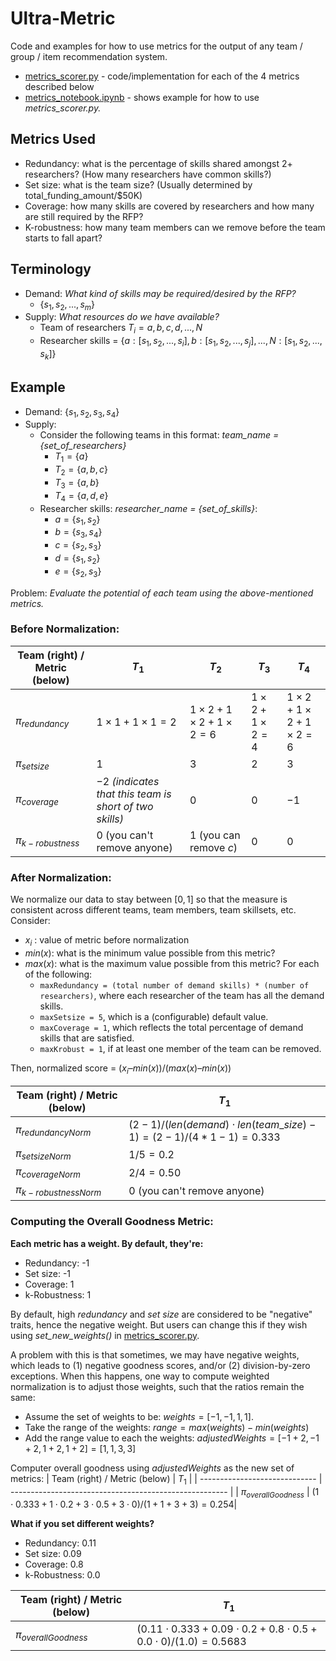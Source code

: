 # Ultra-Metric
Code and examples for how to use metrics for the output of any team / group / item recommendation system.
- [metrics_scorer.py](https://github.com/ai4society/Ultra-Metric/blob/main/metrics_scorer.py) - code/implementation for each of the 4 metrics described below
- [metrics_notebook.ipynb](https://github.com/ai4society/Ultra-Metric/blob/main/metrics_notebook.ipynb) - shows example for how to use *metrics_scorer.py.*

## Metrics Used
- Redundancy: what is the percentage of skills shared amongst 2+ researchers? (How many researchers have common skills?)
- Set size: what is the team size? (Usually determined by total_funding_amount/$50K)
- Coverage: how many skills are covered by researchers and how many are still required by the RFP?
- K-robustness: how many team members can we remove before the team starts to fall apart?

## Terminology

- Demand: *What kind of skills may be required/desired by the RFP?*
	- $\{ s_1, s_2, ..., s_m \}$
- Supply: *What resources do we have available?*
	- Team of researchers $T_i = {a, b, c, d, ..., N}$
	- Researcher skills = $\{a: [s_1, s_2, ..., s_i], b: [s_1, s_2, ..., s_j], ..., N: [s_1, s_2, ..., s_k]\}$

## Example

- Demand: $\{s_1, s_2, s_3, s_4\}$
- Supply:
	- Consider the following teams in this format: *team_name = {set_of_researchers}*
		- $T_1 = \{a\}$
		- $T_2 = \{a, b, c\}$
		- $T_3 = \{a, b\}$
		- $T_4 = \{a, d, e\}$
	- Researcher skills: *researcher_name = {set_of_skills}*:
		- $a = \{s_1, s_2\}$
		- $b = \{s_3, s_4\}$
		- $c = \{s_2, s_3\}$
		- $d = \{s_1, s_2\}$
		- $e = \{s_2, s_3\}$

Problem: *Evaluate the potential of each team using the above-mentioned metrics.*

### **Before Normalization:**
| Team (right) / Metric (below) | $T_1$                                                     | $T_2$                     | $T_3$          | $T_4$              |
| ----------------------------- | ------------------------------------------------------ | ---------------------- | ----------- | --------------- |
| $π_{redundancy}$              | $1\times1+1\times1=2$                                            | $1\times2+1\times2+1\times2=6$        | $1\times2+1\times2=4$ | $1\times2+1\times2+1\times2=6$ |
| $π_{setsize}$                 | $1$                                                      | $3$                      | $2$           | $3$               |
| $π_{coverage}$                | $-2$ *(indicates that this team is short of two skills)* | $0$                      | $0$           | $-1$              |
| $π_{k-robustness}$            | $0$ (you can't remove anyone)                            | $1$ (you can remove *c*) | $0$           | $0$                |

### **After Normalization:**
We normalize our data to stay between $[0,1]$ so that the measure is consistent across different teams, team members, team skillsets, etc. Consider:
- $x_i$ : value of metric before normalization
- $min(x)$: what is the minimum value possible from this metric?
- $max(x)$: what is the maximum value possible from this metric? For each of the following:
	- `maxRedundancy = (total number of demand skills) * (number of researchers)`, where each researcher of the team has all the demand skills.
	- `maxSetsize = 5`, which is a (configurable) default value.
	- `maxCoverage = 1`, which reflects the total percentage of demand skills that are satisfied.
	- `maxKrobust = 1`, if at least one member of the team can be removed.

Then, normalized score = $(x_i – min(x)) / (max(x) – min(x))$

| Team (right) / Metric (below) | $T_1$                                                     | 
| ----------------------------- | ------------------------------------------------------ | 
| $π_{redundancyNorm}$              | $(2-1)/(len(demand)\cdot len(team\_size) -1) = (2-1)/(4*1-1) = 0.333$| 
| $π_{setsizeNorm}$                 | $1/5 = 0.2$                                                      | 
| $π_{coverageNorm}$                | $2/4 = 0.50$ |
| $π_{k-robustnessNorm}$            | $0$ (you can't remove anyone)                            |

### **Computing the Overall Goodness Metric:**
**Each metric has a weight. By default, they're:**
- Redundancy: -1
- Set size: -1
- Coverage: 1
- k-Robustness: 1

By default, high *redundancy* and *set size* are considered to be "negative" traits, hence the negative weight. But users can change this if they wish using *set_new_weights()* in [metrics_scorer.py](https://github.com/ai4society/Ultra-Metric/blob/main/metrics_scorer.py).

A problem with this is that sometimes, we may have negative weights, which leads to (1) negative goodness scores, and/or (2) division-by-zero exceptions. When this happens, one way to compute weighted normalization is to adjust those weights, such that the ratios remain the same:
- Assume the set of weights to be:  $weights = [-1, -1, 1, 1]$.
- Take the range of the weights: $range=max(weights)-min(weights)$
- Add the range value to each the weights: $adjustedWeights=[-1+2, -1+2, 1+2, 1+2]=[1,1,3,3]$

Computer overall goodness using $adjustedWeights$ as the new set of metrics:
| Team (right) / Metric (below) | $T_1$                                                     | 
| ----------------------------- | ------------------------------------------------------ | 
| $π_{overallGoodness}$              | $(1\cdot0.333 + 1\cdot0.2 + 3\cdot0.5 + 3\cdot0)/(1+1+3+3)=0.254$| 

**What if you set different weights?**
- Redundancy: 0.11
- Set size: 0.09
- Coverage: 0.8
- k-Robustness: 0.0

| Team (right) / Metric (below) | $T_1$                                                     | 
| ----------------------------- | ------------------------------------------------------ | 
| $π_{overallGoodness}$              | $(0.11\cdot0.333 + 0.09\cdot0.2 + 0.8\cdot0.5 + 0.0\cdot0)/(1.0)=0.5683$| 
